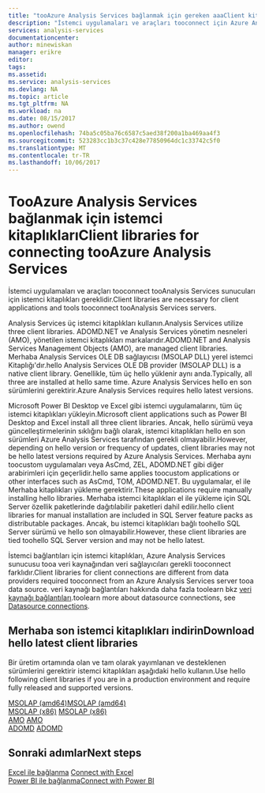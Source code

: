```yaml
---
title: "tooAzure Analysis Services bağlanmak için gereken aaaClient kitaplığı | Microsoft Docs"
description: "İstemci uygulamaları ve araçları tooconnect için Azure Analysis Services gerekli istemci kitaplıkları açıklar"
services: analysis-services
documentationcenter: 
author: minewiskan
manager: erikre
editor: 
tags: 
ms.assetid: 
ms.service: analysis-services
ms.devlang: NA
ms.topic: article
ms.tgt_pltfrm: NA
ms.workload: na
ms.date: 08/15/2017
ms.author: owend
ms.openlocfilehash: 74ba5c05ba76c6587c5aed38f200a1ba469aa4f3
ms.sourcegitcommit: 523283cc1b3c37c428e77850964dc1c33742c5f0
ms.translationtype: MT
ms.contentlocale: tr-TR
ms.lasthandoff: 10/06/2017
---
```

# <a name="client-libraries-for-connecting-tooazure-analysis-services"></a><span data-ttu-id="d7b89-103">TooAzure Analysis Services bağlanmak için istemci kitaplıkları</span><span class="sxs-lookup"><span data-stu-id="d7b89-103">Client libraries for connecting tooAzure Analysis Services</span></span>

<span data-ttu-id="d7b89-104">İstemci uygulamaları ve araçları tooconnect tooAnalysis Services sunucuları için istemci kitaplıkları gereklidir.</span><span class="sxs-lookup"><span data-stu-id="d7b89-104">Client libraries are necessary for client applications and tools tooconnect tooAnalysis Services servers.</span></span> 

<span data-ttu-id="d7b89-105">Analysis Services üç istemci kitaplıkları kullanın.</span><span class="sxs-lookup"><span data-stu-id="d7b89-105">Analysis Services utilize three client libraries.</span></span> <span data-ttu-id="d7b89-106">ADOMD.NET ve Analysis Services yönetim nesneleri (AMO), yönetilen istemci kitaplıkları markalarıdır.</span><span class="sxs-lookup"><span data-stu-id="d7b89-106">ADOMD.NET and Analysis Services Management Objects (AMO), are managed client libraries.</span></span> <span data-ttu-id="d7b89-107">Merhaba Analysis Services OLE DB sağlayıcısı (MSOLAP DLL) yerel istemci Kitaplığı'dır.</span><span class="sxs-lookup"><span data-stu-id="d7b89-107">hello Analysis Services OLE DB provider (MSOLAP DLL) is a native client library.</span></span> <span data-ttu-id="d7b89-108">Genellikle, tüm üç hello yüklenir aynı anda.</span><span class="sxs-lookup"><span data-stu-id="d7b89-108">Typically, all three are installed at hello same time.</span></span> <span data-ttu-id="d7b89-109">Azure Analysis Services hello en son sürümlerini gerektirir.</span><span class="sxs-lookup"><span data-stu-id="d7b89-109">Azure Analysis Services requires hello latest versions.</span></span> 

<span data-ttu-id="d7b89-110">Microsoft Power BI Desktop ve Excel gibi istemci uygulamalarını, tüm üç istemci kitaplıkları yükleyin.</span><span class="sxs-lookup"><span data-stu-id="d7b89-110">Microsoft client applications such as Power BI Desktop and Excel install all three client libraries.</span></span> <span data-ttu-id="d7b89-111">Ancak, hello sürümü veya güncelleştirmelerinin sıklığını bağlı olarak, istemci kitaplıkları hello en son sürümleri Azure Analysis Services tarafından gerekli olmayabilir.</span><span class="sxs-lookup"><span data-stu-id="d7b89-111">However, depending on hello version or frequency of updates, client libraries may not be hello latest versions required by Azure Analysis Services.</span></span> <span data-ttu-id="d7b89-112">Merhaba aynı toocustom uygulamaları veya AsCmd, ZEL, ADOMD.NET gibi diğer arabirimleri için geçerlidir.</span><span class="sxs-lookup"><span data-stu-id="d7b89-112">hello same applies toocustom applications or other interfaces such as AsCmd, TOM, ADOMD.NET.</span></span> <span data-ttu-id="d7b89-113">Bu uygulamalar, el ile Merhaba kitaplıkları yükleme gerektirir.</span><span class="sxs-lookup"><span data-stu-id="d7b89-113">These applications require manually installing hello libraries.</span></span> <span data-ttu-id="d7b89-114">Merhaba istemci kitaplıkları el ile yükleme için SQL Server özellik paketlerinde dağıtılabilir paketleri dahil edilir.</span><span class="sxs-lookup"><span data-stu-id="d7b89-114">hello client libraries for manual installation are included in SQL Server feature packs as distributable packages.</span></span> <span data-ttu-id="d7b89-115">Ancak, bu istemci kitaplıkları bağlı toohello SQL Server sürümü ve hello son olmayabilir.</span><span class="sxs-lookup"><span data-stu-id="d7b89-115">However, these client libraries are tied toohello SQL Server version and may not be hello latest.</span></span>  

<span data-ttu-id="d7b89-116">İstemci bağlantıları için istemci kitaplıkları, Azure Analysis Services sunucusu tooa veri kaynağından veri sağlayıcıları gerekli tooconnect farklıdır.</span><span class="sxs-lookup"><span data-stu-id="d7b89-116">Client libraries for client connections are different from data providers required tooconnect from an Azure Analysis Services server tooa data source.</span></span> <span data-ttu-id="d7b89-117">veri kaynağı bağlantıları hakkında daha fazla toolearn bkz [veri kaynağı bağlantıları](analysis-services-datasource.md).</span><span class="sxs-lookup"><span data-stu-id="d7b89-117">toolearn more about datasource connections, see [Datasource connections](analysis-services-datasource.md).</span></span>

## <a name="download-hello-latest-client-libraries"></a><span data-ttu-id="d7b89-118">Merhaba son istemci kitaplıkları indirin</span><span class="sxs-lookup"><span data-stu-id="d7b89-118">Download hello latest client libraries</span></span>  
<span data-ttu-id="d7b89-119">Bir üretim ortamında olan ve tam olarak yayımlanan ve desteklenen sürümlerini gerektirir istemci kitaplıkları aşağıdaki hello kullanın.</span><span class="sxs-lookup"><span data-stu-id="d7b89-119">Use hello following client libraries if you are in a production environment and require fully released and supported versions.</span></span>

[<span data-ttu-id="d7b89-120">MSOLAP (amd64)</span><span class="sxs-lookup"><span data-stu-id="d7b89-120">MSOLAP (amd64)</span></span>](https://go.microsoft.com/fwlink/?linkid=829576)</br><span data-ttu-id="d7b89-121">
[MSOLAP (x86)](https://go.microsoft.com/fwlink/?linkid=829575)</span><span class="sxs-lookup"><span data-stu-id="d7b89-121">
[MSOLAP (x86)](https://go.microsoft.com/fwlink/?linkid=829575)</span></span></br><span data-ttu-id="d7b89-122">
[AMO](https://go.microsoft.com/fwlink/?linkid=829578)</span><span class="sxs-lookup"><span data-stu-id="d7b89-122">
[AMO](https://go.microsoft.com/fwlink/?linkid=829578)</span></span></br><span data-ttu-id="d7b89-123">
[ADOMD](https://go.microsoft.com/fwlink/?linkid=829577)</span><span class="sxs-lookup"><span data-stu-id="d7b89-123">
[ADOMD](https://go.microsoft.com/fwlink/?linkid=829577)</span></span></br>

## <a name="next-steps"></a><span data-ttu-id="d7b89-124">Sonraki adımlar</span><span class="sxs-lookup"><span data-stu-id="d7b89-124">Next steps</span></span>
<span data-ttu-id="d7b89-125">[Excel ile bağlanma](analysis-services-connect-excel.md)  </span><span class="sxs-lookup"><span data-stu-id="d7b89-125">[Connect with Excel](analysis-services-connect-excel.md)  </span></span>  
[<span data-ttu-id="d7b89-126">Power BI ile bağlanma</span><span class="sxs-lookup"><span data-stu-id="d7b89-126">Connect with Power BI</span></span>](analysis-services-connect-pbi.md)
